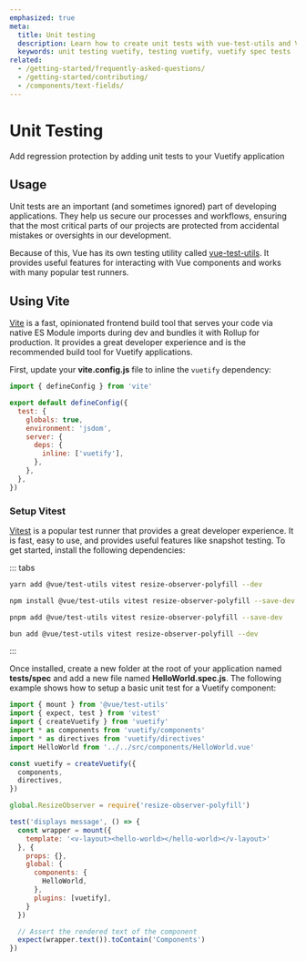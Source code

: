 ```yaml
---
emphasized: true
meta:
  title: Unit testing
  description: Learn how to create unit tests with vue-test-utils and Vuetify components in your Vue application.
  keywords: unit testing vuetify, testing vuetify, vuetify spec tests
related:
  - /getting-started/frequently-asked-questions/
  - /getting-started/contributing/
  - /components/text-fields/
---
```


# Unit Testing

Add regression protection by adding unit tests to your Vuetify application

<page-features />

<entry />

## Usage

Unit tests are an important (and sometimes ignored) part of developing applications. They help us secure our processes and workflows, ensuring that the most critical parts of our projects are protected from accidental mistakes or oversights in our development.

Because of this, Vue has its own testing utility called [vue-test-utils](https://test-utils.vuejs.org/). It provides useful features for interacting with Vue components and works with many popular test runners.

## Using Vite

[Vite](https://vitejs.dev/) is a fast, opinionated frontend build tool that serves your code via native ES Module imports during dev and bundles it with Rollup for production. It provides a great developer experience and is the recommended build tool for Vuetify applications.

First, update your **vite.config.js** file to inline the `vuetify` dependency:

```js { resource="vite.config.js" }
import { defineConfig } from 'vite'

export default defineConfig({
  test: {
    globals: true,
    environment: 'jsdom',
    server: {
      deps: {
        inline: ['vuetify'],
      },
    },
  },
})
```

### Setup Vitest

[Vitest](https://vitest.dev/) is a popular test runner that provides a great developer experience. It is fast, easy to use, and provides useful features like snapshot testing. To get started, install the following dependencies:

::: tabs

```bash [yarn]
yarn add @vue/test-utils vitest resize-observer-polyfill --dev
```

```bash [npm]
npm install @vue/test-utils vitest resize-observer-polyfill --save-dev
```

```bash [pnpm]
pnpm add @vue/test-utils vitest resize-observer-polyfill --save-dev
```

```bash [bun]
bun add @vue/test-utils vitest resize-observer-polyfill --dev
```

:::

Once installed, create a new folder at the root of your application named **tests/spec** and add a new file named **HelloWorld.spec.js**. The following example shows how to setup a basic unit test for a Vuetify component:

```js { resource="tests/spec/HelloWorld.spec.js" }
import { mount } from '@vue/test-utils'
import { expect, test } from 'vitest'
import { createVuetify } from 'vuetify'
import * as components from 'vuetify/components'
import * as directives from 'vuetify/directives'
import HelloWorld from '../../src/components/HelloWorld.vue'

const vuetify = createVuetify({
  components,
  directives,
})

global.ResizeObserver = require('resize-observer-polyfill')

test('displays message', () => {
  const wrapper = mount({
    template: '<v-layout><hello-world></hello-world></v-layout>'
  }, {
    props: {},
    global: {
      components: {
        HelloWorld,
      },
      plugins: [vuetify],
    }
  })

  // Assert the rendered text of the component
  expect(wrapper.text()).toContain('Components')
})
```
